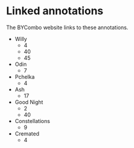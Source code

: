 # Linked annotations

The BYCombo website links to these annotations.

* Willy
    * 4
    * 40
    * 45
* Odin
    * 7
* Pchelka
    * 4
* Ash
    * 17
* Good Night
    * 2
    * 40
* Constellations
    * 9
* Cremated
    * 4